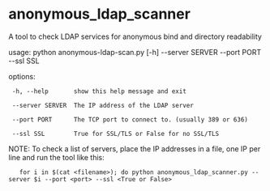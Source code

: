 # anonymous_ldap_scanner
A tool to check LDAP services for anonymous bind and directory readability

usage: python anonymous-ldap-scan.py [-h] --server SERVER --port PORT --ssl SSL

options:

     -h, --help       show this help message and exit
  
     --server SERVER  The IP address of the LDAP server
  
     --port PORT      The TCP port to connect to. (usually 389 or 636)
  
     --ssl SSL        True for SSL/TLS or False for no SSL/TLS
  
NOTE:
   To check a list of servers, place the IP addresses in a file, one IP per line and run the tool like this:
     
       for i in $(cat <filename>); do python anonymous_ldap_scanner.py --server $i --port <port> --ssl <True or False>
